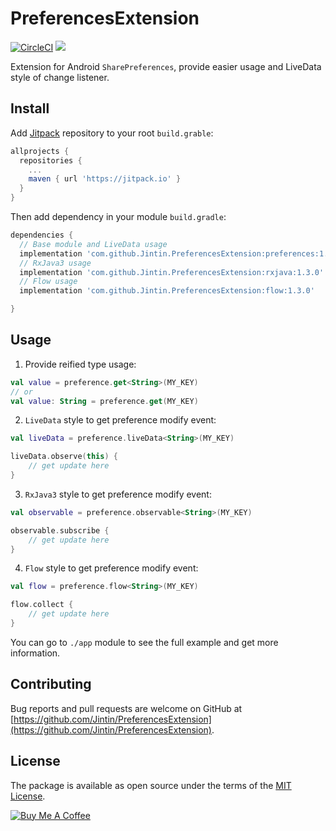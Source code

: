 # PreferencesExtension

[![CircleCI](https://circleci.com/gh/Jintin/PreferencesExtension.svg?style=shield)](https://circleci.com/gh/Jintin/PreferencesExtension)
[![](https://jitpack.io/v/Jintin/PreferencesExtension.svg)](https://jitpack.io/#Jintin/PreferencesExtension)

Extension for Android `SharePreferences`, provide easier usage and LiveData style of change listener.

## Install

Add [Jitpack](https://jitpack.io/) repository to your root `build.grable`:
```groovy
allprojects {
  repositories {
    ...
    maven { url 'https://jitpack.io' }
  }
}
```

Then add dependency in your module `build.gradle`:
```groovy
dependencies {
  // Base module and LiveData usage
  implementation 'com.github.Jintin.PreferencesExtension:preferences:1.3.0'
  // RxJava3 usage
  implementation 'com.github.Jintin.PreferencesExtension:rxjava:1.3.0'
  // Flow usage
  implementation 'com.github.Jintin.PreferencesExtension:flow:1.3.0'

}
```

## Usage

1. Provide reified type usage:
```kotlin
val value = preference.get<String>(MY_KEY)
// or
val value: String = preference.get(MY_KEY)
```

2. `LiveData` style to get preference modify event:
```kotlin
val liveData = preference.liveData<String>(MY_KEY)

liveData.observe(this) {
    // get update here
}
```

3. `RxJava3` style to get preference modify event:
```kotlin
val observable = preference.observable<String>(MY_KEY)

observable.subscribe {
    // get update here
}
```

4. `Flow` style to get preference modify event:
```kotlin
val flow = preference.flow<String>(MY_KEY)

flow.collect {
    // get update here
}
```

You can go to `./app` module to see the full example and get more information.

## Contributing
Bug reports and pull requests are welcome on GitHub at [https://github.com/Jintin/PreferencesExtension](https://github.com/Jintin/PreferencesExtension).

## License
The package is available as open source under the terms of the [MIT License](http://opensource.org/licenses/MIT).

[![Buy Me A Coffee](https://www.buymeacoffee.com/assets/img/custom_images/orange_img.png)](https://www.buymeacoffee.com/jintin)
